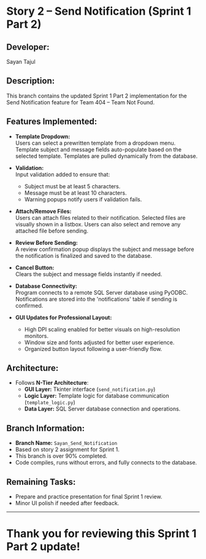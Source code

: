 # Story 2 – Send Notification (Sprint 1 Part 2)

## Developer:
Sayan Tajul

## Description:
This branch contains the updated Sprint 1 Part 2 implementation for the Send Notification feature for Team 404 – Team Not Found.

## Features Implemented:
- **Template Dropdown:**  
  Users can select a prewritten template from a dropdown menu. Template subject and message fields auto-populate based on the selected template. Templates are pulled dynamically from the database.

- **Validation:**  
  Input validation added to ensure that:
  - Subject must be at least 5 characters.
  - Message must be at least 10 characters.
  - Warning popups notify users if validation fails.

- **Attach/Remove Files:**  
  Users can attach files related to their notification. Selected files are visually shown in a listbox. Users can also select and remove any attached file before sending.

- **Review Before Sending:**  
  A review confirmation popup displays the subject and message before the notification is finalized and saved to the database.

- **Cancel Button:**  
  Clears the subject and message fields instantly if needed.

- **Database Connectivity:**  
  Program connects to a remote SQL Server database using PyODBC. Notifications are stored into the 'notifications' table if sending is confirmed.

- **GUI Updates for Professional Layout:**  
  - High DPI scaling enabled for better visuals on high-resolution monitors.
  - Window size and fonts adjusted for better user experience.
  - Organized button layout following a user-friendly flow.

## Architecture:
- Follows **N-Tier Architecture**:
  - **GUI Layer:** Tkinter interface (`send_notification.py`)
  - **Logic Layer:** Template logic for database communication (`template_logic.py`)
  - **Data Layer:** SQL Server database connection and operations.

## Branch Information:
- **Branch Name:** `Sayan_Send_Notification`
- Based on story 2 assignment for Sprint 1.
- This branch is over 90% completed.
- Code compiles, runs without errors, and fully connects to the database.

## Remaining Tasks:
- Prepare and practice presentation for final Sprint 1 review.
- Minor UI polish if needed after feedback.

---

# Thank you for reviewing this Sprint 1 Part 2 update!
